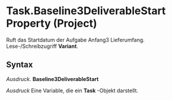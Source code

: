 
# Task.Baseline3DeliverableStart Property (Project)

Ruft das Startdatum der Aufgabe Anfang3 Lieferumfang. Lese-/Schreibzugriff  **Variant**.


## Syntax

 _Ausdruck_. **Baseline3DeliverableStart**

 _Ausdruck_ Eine Variable, die ein **Task** -Objekt darstellt.


